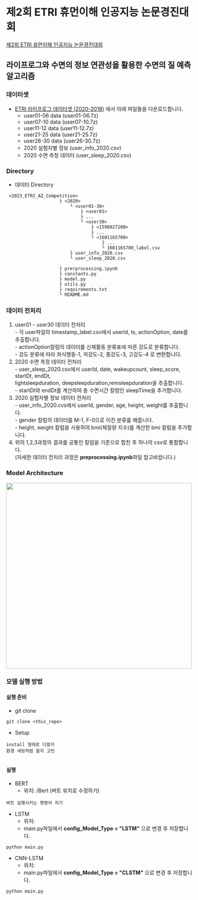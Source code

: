 제2회 ETRI 휴먼이해 인공지능 논문경진대회
==========
[제2회 ETRI 휴먼이해 인공지능 논문경진대회](https://aifactory.space/competition/detail/2234)   

## 라이프로그와 수면의 정보 연관성을 활용한 수면의 질 예측 알고리즘

### 데이터셋
* [ETRI 라이프로그 데이터셋 (2020-2018)](https://nanum.etri.re.kr/share/schung1/ETRILifelogDataset2020?lang=ko_KR) 에서 아래 파일들을 다운로드합니다. 
  - user01-06 data (user01-06.7z)
  - user07-10 data (user07-10.7z)
  - user11-12 data (user11-12.7z)
  - user21-25 data (user21-25.7z)
  - user26-30 data (user26-30.7z)
  - 2020 실험자별 정보 (user_info_2020.csv)
  - 2020 수면 측정 데이터 (user_sleep_2020.csv)

### Directory
* 데이터 Directory
```
 <2023_ETRI_AI_Competition>
                    ├ <2020>
                        └ <user01-30>
                            ├ <user01>
                            ├ ...
                            └ <user30>  
                                ├ <1598827200>
                                ├ ...
                                └ <1601165700>
                                    ├ ...
                                    └ 1601165700_label.csv
                        ├ user_info_2020.csv
                        └ user_sleep_2020.csv

                    ├ prerprocessing.ipynb
                    ├ constants.py
                    ├ model.py
                    ├ utils.py
                    ├ requirements.txt
                    └ README.md
```   

 
### 데이터 전처리
  1. user01 - user30 데이터 전처리   
    - 각 user파일의 timestamp_label.csv에서 userId, ts, actionOption, date를 추출합니다.   
    - actionOption칼럼의 데이터를 신체활동 분류표에 따른 강도로 분류합니다.   
    - 강도 분류에 따라 좌식행동-1, 저강도-2, 중강도-3, 고강도-4 로 변환합니다.    
  2. 2020 수면 측정 데이터 전처리   
    - user_sleep_2020.csv에서 userId, date, wakeupcount, sleep_score, startDt, endDt,   
      lightsleepduration, deepsleepduration,remsleepduration을 추출합니다.   
    - startDt와 endDt를 계산하여 총 수면시간 칼럼인 sleepTime을 추가합니다.    
  3. 2020 실험자별 정보 데이터 전처리   
    - user_info_2020.cvs에서 userId, gender, age, height, weight를 추출합니다.   
    - gender 칼럼의 데이터를 M-1, F-0으로 이진 분류를 해줍니다.   
    - height, weight 칼럼을 사용하여 bmi(체질량 지수)를 계산한 bmi 칼럼을 추가합니다.   
   4. 위의 1,2,3과정의 결과를 공통인 칼럼을 기준으로 합친 후 하나의 csv로 통합합니다.   
      (자세한 데이터 전처리 과정은 **preprocessing.ipynb**파일 참고바랍니다.)   
      
### Model Architecture
<img src="https://user-images.githubusercontent.com/69641554/235355120-9240b70c-2a9b-4254-992e-cda4af8aca70.png" width=500>

### 모델 실행 방법
#### 실행 준비
* git clone
```
git clone <this_repo>
```
* Setup
```
install 형태로 다쓸지 
환경 세팅처럼 할지 고민
```
```
```
#### 실행
* BERT
  * 위치: /Bert (버트 위치로 수정하기)
```
버트 실행시키는 명령어 치기
```
* LSTM   
  * 위치: 
  * main.py파일에서 **config_Model_Type = "LSTM"** 으로 변경 후 저장합니다. 
```
python main.py
```
* CNN-LSTM
  * 위치:
  * main.py파일에서 **config_Model_Type = "CLSTM"** 으로 변경 후 저장합니다. 
```
python main.py
```

                 
